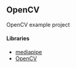 ## OpenCV

OpenCV example project

#### Libraries

- [mediapipe](https://google.github.io/mediapipe/)
- [OpenCV](https://opencv.org/)
